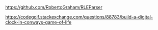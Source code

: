 https://github.com/RobertoGraham/RLEParser


https://codegolf.stackexchange.com/questions/88783/build-a-digital-clock-in-conways-game-of-life

